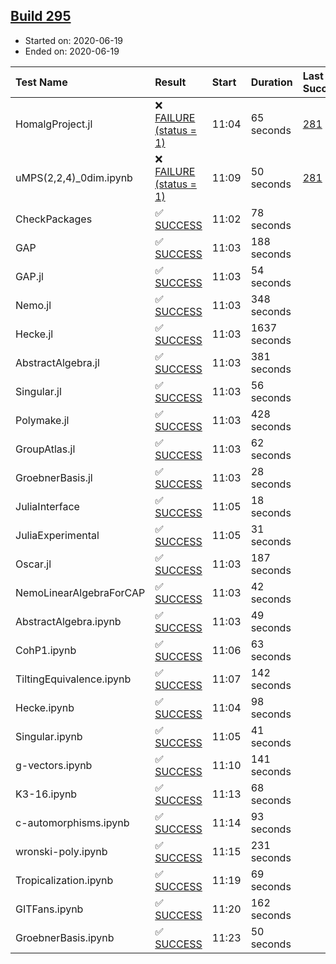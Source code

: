 ## [Build 295](https://oscarci.mathematik.uni-kl.de/job/oscar-stable/295/)

* Started on: 2020-06-19
* Ended on: 2020-06-19

| Test Name    | Result | Start | Duration | Last Success | First Failure |
|:-------------|:-------|:------|:---------|:-------------|:--------------|
| HomalgProject.jl | ❌ [FAILURE (status = 1)](https://oscarci.mathematik.uni-kl.de/job/oscar-stable/295/artifact/logs/build-295/HomalgProject.jl.log) | 11:04 | 65 seconds | [281](https://oscarci.mathematik.uni-kl.de/job/oscar-stable/281/) | [282](https://oscarci.mathematik.uni-kl.de/job/oscar-stable/282/) |
| uMPS(2,2,4)_0dim.ipynb | ❌ [FAILURE (status = 1)](https://oscarci.mathematik.uni-kl.de/job/oscar-stable/295/artifact/logs/build-295/uMPS-2-2-4-_0dim.ipynb.log) | 11:09 | 50 seconds | [281](https://oscarci.mathematik.uni-kl.de/job/oscar-stable/281/) | [282](https://oscarci.mathematik.uni-kl.de/job/oscar-stable/282/) |
| CheckPackages | ✅ [SUCCESS](https://oscarci.mathematik.uni-kl.de/job/oscar-stable/295/artifact/logs/build-295/CheckPackages.log) | 11:02 | 78 seconds |  |  |
| GAP | ✅ [SUCCESS](https://oscarci.mathematik.uni-kl.de/job/oscar-stable/295/artifact/logs/build-295/GAP.log) | 11:03 | 188 seconds |  |  |
| GAP.jl | ✅ [SUCCESS](https://oscarci.mathematik.uni-kl.de/job/oscar-stable/295/artifact/logs/build-295/GAP.jl.log) | 11:03 | 54 seconds |  |  |
| Nemo.jl | ✅ [SUCCESS](https://oscarci.mathematik.uni-kl.de/job/oscar-stable/295/artifact/logs/build-295/Nemo.jl.log) | 11:03 | 348 seconds |  |  |
| Hecke.jl | ✅ [SUCCESS](https://oscarci.mathematik.uni-kl.de/job/oscar-stable/295/artifact/logs/build-295/Hecke.jl.log) | 11:03 | 1637 seconds |  |  |
| AbstractAlgebra.jl | ✅ [SUCCESS](https://oscarci.mathematik.uni-kl.de/job/oscar-stable/295/artifact/logs/build-295/AbstractAlgebra.jl.log) | 11:03 | 381 seconds |  |  |
| Singular.jl | ✅ [SUCCESS](https://oscarci.mathematik.uni-kl.de/job/oscar-stable/295/artifact/logs/build-295/Singular.jl.log) | 11:03 | 56 seconds |  |  |
| Polymake.jl | ✅ [SUCCESS](https://oscarci.mathematik.uni-kl.de/job/oscar-stable/295/artifact/logs/build-295/Polymake.jl.log) | 11:03 | 428 seconds |  |  |
| GroupAtlas.jl | ✅ [SUCCESS](https://oscarci.mathematik.uni-kl.de/job/oscar-stable/295/artifact/logs/build-295/GroupAtlas.jl.log) | 11:03 | 62 seconds |  |  |
| GroebnerBasis.jl | ✅ [SUCCESS](https://oscarci.mathematik.uni-kl.de/job/oscar-stable/295/artifact/logs/build-295/GroebnerBasis.jl.log) | 11:03 | 28 seconds |  |  |
| JuliaInterface | ✅ [SUCCESS](https://oscarci.mathematik.uni-kl.de/job/oscar-stable/295/artifact/logs/build-295/JuliaInterface.log) | 11:05 | 18 seconds |  |  |
| JuliaExperimental | ✅ [SUCCESS](https://oscarci.mathematik.uni-kl.de/job/oscar-stable/295/artifact/logs/build-295/JuliaExperimental.log) | 11:05 | 31 seconds |  |  |
| Oscar.jl | ✅ [SUCCESS](https://oscarci.mathematik.uni-kl.de/job/oscar-stable/295/artifact/logs/build-295/Oscar.jl.log) | 11:03 | 187 seconds |  |  |
| NemoLinearAlgebraForCAP | ✅ [SUCCESS](https://oscarci.mathematik.uni-kl.de/job/oscar-stable/295/artifact/logs/build-295/NemoLinearAlgebraForCAP.log) | 11:03 | 42 seconds |  |  |
| AbstractAlgebra.ipynb | ✅ [SUCCESS](https://oscarci.mathematik.uni-kl.de/job/oscar-stable/295/artifact/logs/build-295/AbstractAlgebra.ipynb.log) | 11:03 | 49 seconds |  |  |
| CohP1.ipynb | ✅ [SUCCESS](https://oscarci.mathematik.uni-kl.de/job/oscar-stable/295/artifact/logs/build-295/CohP1.ipynb.log) | 11:06 | 63 seconds |  |  |
| TiltingEquivalence.ipynb | ✅ [SUCCESS](https://oscarci.mathematik.uni-kl.de/job/oscar-stable/295/artifact/logs/build-295/TiltingEquivalence.ipynb.log) | 11:07 | 142 seconds |  |  |
| Hecke.ipynb | ✅ [SUCCESS](https://oscarci.mathematik.uni-kl.de/job/oscar-stable/295/artifact/logs/build-295/Hecke.ipynb.log) | 11:04 | 98 seconds |  |  |
| Singular.ipynb | ✅ [SUCCESS](https://oscarci.mathematik.uni-kl.de/job/oscar-stable/295/artifact/logs/build-295/Singular.ipynb.log) | 11:05 | 41 seconds |  |  |
| g-vectors.ipynb | ✅ [SUCCESS](https://oscarci.mathematik.uni-kl.de/job/oscar-stable/295/artifact/logs/build-295/g-vectors.ipynb.log) | 11:10 | 141 seconds |  |  |
| K3-16.ipynb | ✅ [SUCCESS](https://oscarci.mathematik.uni-kl.de/job/oscar-stable/295/artifact/logs/build-295/K3-16.ipynb.log) | 11:13 | 68 seconds |  |  |
| c-automorphisms.ipynb | ✅ [SUCCESS](https://oscarci.mathematik.uni-kl.de/job/oscar-stable/295/artifact/logs/build-295/c-automorphisms.ipynb.log) | 11:14 | 93 seconds |  |  |
| wronski-poly.ipynb | ✅ [SUCCESS](https://oscarci.mathematik.uni-kl.de/job/oscar-stable/295/artifact/logs/build-295/wronski-poly.ipynb.log) | 11:15 | 231 seconds |  |  |
| Tropicalization.ipynb | ✅ [SUCCESS](https://oscarci.mathematik.uni-kl.de/job/oscar-stable/295/artifact/logs/build-295/Tropicalization.ipynb.log) | 11:19 | 69 seconds |  |  |
| GITFans.ipynb | ✅ [SUCCESS](https://oscarci.mathematik.uni-kl.de/job/oscar-stable/295/artifact/logs/build-295/GITFans.ipynb.log) | 11:20 | 162 seconds |  |  |
| GroebnerBasis.ipynb | ✅ [SUCCESS](https://oscarci.mathematik.uni-kl.de/job/oscar-stable/295/artifact/logs/build-295/GroebnerBasis.ipynb.log) | 11:23 | 50 seconds |  |  |
